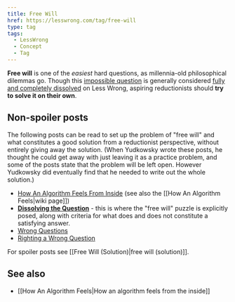 ```yaml
---
title: Free Will
href: https://lesswrong.com/tag/free-will
type: tag
tags:
  - LessWrong
  - Concept
  - Tag
---
```


**Free will** is one of the *easiest* hard questions, as millennia-old philosophical dilemmas go. Though this [impossible question](http://lesswrong.com/lw/og/wrong_questions/) is generally considered [fully and completely dissolved](http://lesswrong.com/lw/of/dissolving_the_question/) on Less Wrong, aspiring reductionists should **try to solve it on their own**.

Non-spoiler posts
-----------------

The following posts can be read to set up the problem of "free will" and what constitutes a good solution from a reductionist perspective, without entirely giving away the solution. (When Yudkowsky wrote these posts, he thought he could get away with just leaving it as a practice problem, and some of the posts state that the problem will be left open. However Yudkowsky did eventually find that he needed to write out the whole solution.)

*   [How An Algorithm Feels From Inside](http://lesswrong.com/lw/no/how_an_algorithm_feels_from_inside/) (see also the [[How An Algorithm Feels|wiki page]])
*   [**Dissolving the Question**](http://lesswrong.com/lw/of/dissolving_the_question/) \- this is where the "free will" puzzle is explicitly posed, along with criteria for what does and does not constitute a satisfying answer.
*   [Wrong Questions](http://lesswrong.com/lw/og/wrong_questions/)
*   [Righting a Wrong Question](http://lesswrong.com/lw/oh/righting_a_wrong_question/)

For spoiler posts see [[Free Will (Solution)|free will (solution)]].

See also
--------

*   [[How An Algorithm Feels|How an algorithm feels from the inside]]